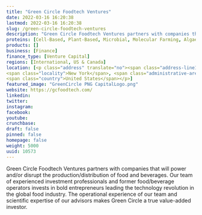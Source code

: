 ```yaml
---
title: "Green Circle Foodtech Ventures"
date: 2022-03-16 16:20:38
lastmod: 2022-03-16 16:20:38
slug: /green-circle-foodtech-ventures
description: "Green Circle Foodtech Ventures partners with companies that will power and/or disrupt the production/distribution of food and beverages. Our team of experienced investment professionals and former food/beverage operators invests in bold entrepreneurs leading the technology revolution in the global food industry. The operational experience of our team and scientific expertise of our advisors makes Green Circle a true value-added investor."
proteins: [Cell-Based, Plant-Based, Microbial, Molecular Farming, Algae, Fungi]
products: []
business: [Finance]
finance_type: [Venture Capital]
regions: [International, US & Canada]
location: [<p class="address" translate="no"><span class="address-line1">John Street 111</span><br>
<span class="locality">New York</span>, <span class="administrative-area">New York</span> <span class="postal-code">10038</span><br>
<span class="country">United States</span></p>]
featured_image: "GreenCircle PNG CapitalLogo.png"
website: https://gcfoodtech.com/
linkedin: 
twitter: 
instagram: 
facebook: 
youtube: 
crunchbase: 
draft: false
pinned: false
homepage: false
weight: 5000
uuid: 10573
---
```

Green Circle Foodtech Ventures partners with companies that will power and/or disrupt the production/distribution of food and beverages. Our team of experienced investment professionals and former food/beverage operators invests in bold entrepreneurs leading the technology revolution in the global food industry. The operational experience of our team and scientific expertise of our advisors makes Green Circle a true value-added investor.
